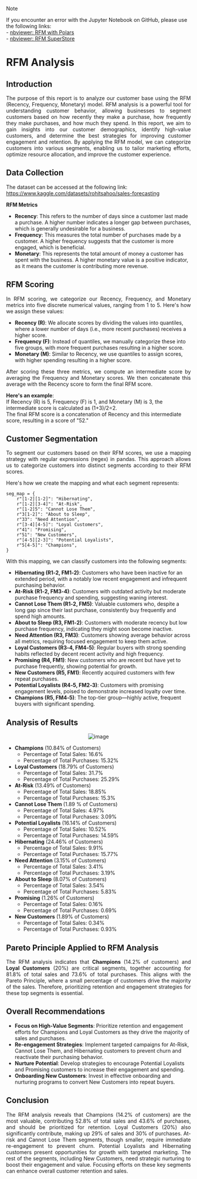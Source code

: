 > [!NOTE]
> If you encounter an error with the Jupyter Notebook on GitHub, please use the following links:
> <br>- [nbviewer: RFM with Polars](https://nbviewer.org/github/Agungvpzz/RFM-Analysis-with-Polars/blob/main/RFM%20with%20Polars.ipynb)
> <br>- [nbviewer: RFM SuperStore](https://nbviewer.org/github/Agungvpzz/RFM-Analysis-with-Polars/blob/main/RFM%20SuperStore.ipynb)

# RFM Analysis
## Introduction
<p align="justify">
  The purpose of this report is to analyze our customer base using the RFM (Recency, Frequency, Monetary) model. 
  RFM analysis is a powerful tool for understanding customer behavior, allowing businesses to segment customers based on how recently they make a purchase, 
  how frequently they make purchases, and how much they spend.
  In this report, we aim to gain insights into our customer demographics, identify high-value customers, 
  and determine the best strategies for improving customer engagement and retention. 
  By applying the RFM model, we can categorize customers into various segments, enabling us to tailor marketing efforts, optimize resource allocation, 
  and improve the customer experience.
</p>

## Data Collection
The dataset can be accessed at the following link:
https://www.kaggle.com/datasets/rohitsahoo/sales-forecasting

**RFM Metrics**
- **Recency**: This refers to the number of days since a customer last made a purchase. A higher number indicates a longer gap between purchases, which is generally undesirable for a business.
- **Frequency**: This measures the total number of purchases made by a customer. A higher frequency suggests that the customer is more engaged, which is beneficial.
- **Monetary**: This represents the total amount of money a customer has spent with the business. A higher monetary value is a positive indicator, as it means the customer is contributing more revenue.


## RFM Scoring
<p align="justify">
  In RFM scoring, we categorize our Recency, Frequency, and Monetary metrics into five discrete numerical values, ranging from 1 to 5. Here's how we assign these values:
</p>

- **Recency (R)**: We allocate scores by dividing the values into quantiles, where a lower number of days (i.e., more recent purchases) receives a higher score.
- **Frequency (F)**: Instead of quantiles, we manually categorize these into five groups, with more frequent purchases resulting in a higher score.
- **Monetary (M)**: Similar to Recency, we use quantiles to assign scores, with higher spending resulting in a higher score.

<p align="justify">
  After scoring these three metrics, we compute an intermediate score by averaging the Frequency and Monetary scores. 
  We then concatenate this average with the Recency score to form the final RFM score. 
</p>

**Here's an example**: <br>
If Recency (R) is 5, Frequency (F) is 1, and Monetary (M) is 3, the intermediate score is calculated as (1+3)/2=2. <br>
The final RFM score is a concatenation of Recency and this intermediate score, resulting in a score of "52."

## Customer Segmentation
<p align="justify">
  To segment our customers based on their RFM scores, we use a mapping strategy with regular expressions (regex) in pandas. 
  This approach allows us to categorize customers into distinct segments according to their RFM scores. 
</p>  
Here's how we create the mapping and what each segment represents:

```
seg_map = {
    r"[1-2][1-2]": "Hibernating",
    r"[1-2][3-4]": "At-Risk",
    r"[1-2]5": "Cannot Lose Them",
    r"3[1-2]": "About to Sleep",
    r"33": "Need Attention",
    r"[3-4][4-5]": "Loyal Customers",
    r"41": "Promising",
    r"51": "New Customers",
    r"[4-5][2-3]": "Potential Loyalists",
    r"5[4-5]": "Champions",
}
```

With this mapping, we can classify customers into the following segments:
- **Hibernating (R1‑2, FM1‑2)**: Customers who have been inactive for an extended period, with a notably low recent engagement and infrequent purchasing behavior.
- **At-Risk (R1‑2, FM3‑4)**: Customers with outdated activity but moderate purchase frequency and spending, suggesting waning interest.
- **Cannot Lose Them (R1‑2, FM5)**: Valuable customers who, despite a long gap since their last purchase, consistently buy frequently and spend high amounts.
- **About to Sleep (R3, FM1‑2)**: Customers with moderate recency but low purchase frequency, indicating they might soon become inactive.
- **Need Attention (R3, FM3)**: Customers showing average behavior across all metrics, requiring focused engagement to keep them active.
- **Loyal Customers (R3‑4, FM4‑5)**: Regular buyers with strong spending habits reflected by decent recent activity and high frequency.
- **Promising (R4, FM1)**: New customers who are recent but have yet to purchase frequently, showing potential for growth.
- **New Customers (R5, FM1)**: Recently acquired customers with few repeat purchases.
- **Potential Loyalists (R4‑5, FM2‑3)**: Customers with promising engagement levels, poised to demonstrate increased loyalty over time.
- **Champions (R5, FM4‑5)**: The top-tier group—highly active, frequent buyers with significant spending.

## Analysis of Results
<div align="center">
  
  ![image](https://github.com/user-attachments/assets/674ac96e-875b-4f16-9ffe-53423ab8b3e4)
</div>

- **Champions** (10.84% of Customers)
  - Percentage of Total Sales: 16.6%
  - Percentage of Total Purchases: 15.32%
- **Loyal Customers** (18.79% of Customers)
  - Percentage of Total Sales: 31.7%
  - Percentage of Total Purchases: 25.29%
- **At-Risk** (13.49% of Customers)
  - Percentage of Total Sales: 18.85%
  - Percentage of Total Purchases: 15.3%
- **Cannot Lose Them** (1.89 % of Customers)
  - Percentage of Total Sales: 4.97%
  - Percentage of Total Purchases: 3.09%
- **Potential Loyalists** (16.14% of Customers)
  - Percentage of Total Sales: 10.52%
  - Percentage of Total Purchases: 14.59%
- **Hibernating** (24.46% of Customers)
  - Percentage of Total Sales: 9.91%
  - Percentage of Total Purchases: 15.77%
- **Need Attention** (3.15% of Customers)
  - Percentage of Total Sales: 3.41%
  - Percentage of Total Purchases: 3.19%
- **About to Sleep** (8.07% of Customers)
  - Percentage of Total Sales: 3.54%
  - Percentage of Total Purchases: 5.83%
- **Promising** (1.26% of Customers)
  - Percentage of Total Sales: 0.16%
  - Percentage of Total Purchases: 0.69%
- **New Customers** (1.89% of Customers)
  - Percentage of Total Sales: 0.34%
  - Percentage of Total Purchases: 0.93%

## Pareto Principle Applied to RFM Analysis
<p align="justify">
  The RFM analysis indicates that <b>Champions</b> (14.2% of customers) and <b>Loyal Customers</b> (20%) are critical segments, 
  together accounting for 81.8% of total sales and 73.6% of total purchases. This aligns with the Pareto Principle, 
  where a small percentage of customers drive the majority of the sales. 
  Therefore, prioritizing retention and engagement strategies for these top segments is essential. 
</p>

## Overall Recommendations
- **Focus on High-Value Segments**: Prioritize retention and engagement efforts for Champions and Loyal Customers as they drive the majority of sales and purchases.
- **Re-engagement Strategies**: Implement targeted campaigns for At-Risk, Cannot Lose Them, and Hibernating customers to prevent churn and reactivate their purchasing behavior.
- **Nurture Potential**: Develop strategies to encourage Potential Loyalists and Promising customers to increase their engagement and spending.
- **Onboarding New Customers**: Invest in effective onboarding and nurturing programs to convert New Customers into repeat buyers.

## Conclusion
<p align="justify">
  The RFM analysis reveals that Champions (14.2% of customers) are the most valuable, contributing 52.8% of total sales and 43.6% of purchases, and should be prioritized for retention. Loyal Customers (20%) also significantly contribute, making up 29% of sales and 30% of purchases.
  At-risk and Cannot Lose Them segments, though smaller, require immediate re-engagement to prevent churn. Potential Loyalists and Hibernating customers present opportunities for growth with targeted marketing. 
  The rest of the segments, including New Customers, need strategic nurturing to boost their engagement and value. Focusing efforts on these key segments can enhance overall customer retention and sales.
</p>
